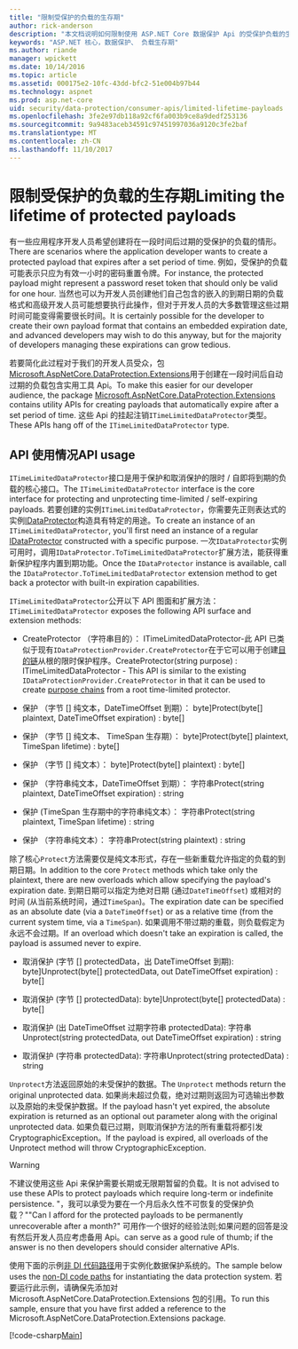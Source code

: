 ```yaml
---
title: "限制受保护的负载的生存期"
author: rick-anderson
description: "本文档说明如何限制使用 ASP.NET Core 数据保护 Api 的受保护负载的生存期。"
keywords: "ASP.NET 核心，数据保护、 负载生存期"
ms.author: riande
manager: wpickett
ms.date: 10/14/2016
ms.topic: article
ms.assetid: 000175e2-10fc-43dd-bfc2-51e004b97b44
ms.technology: aspnet
ms.prod: asp.net-core
uid: security/data-protection/consumer-apis/limited-lifetime-payloads
ms.openlocfilehash: 3fe2e97db118a92cf6fa003b9ce8a9dedf253136
ms.sourcegitcommit: 9a9483aceb34591c97451997036a9120c3fe2baf
ms.translationtype: MT
ms.contentlocale: zh-CN
ms.lasthandoff: 11/10/2017
---
```

# <a name="limiting-the-lifetime-of-protected-payloads"></a><span data-ttu-id="effc8-104">限制受保护的负载的生存期</span><span class="sxs-lookup"><span data-stu-id="effc8-104">Limiting the lifetime of protected payloads</span></span>

<span data-ttu-id="effc8-105">有一些应用程序开发人员希望创建将在一段时间后过期的受保护的负载的情形。</span><span class="sxs-lookup"><span data-stu-id="effc8-105">There are scenarios where the application developer wants to create a protected payload that expires after a set period of time.</span></span> <span data-ttu-id="effc8-106">例如，受保护的负载可能表示只应为有效一小时的密码重置令牌。</span><span class="sxs-lookup"><span data-stu-id="effc8-106">For instance, the protected payload might represent a password reset token that should only be valid for one hour.</span></span> <span data-ttu-id="effc8-107">当然也可以为开发人员创建他们自己包含的嵌入的到期日期的负载格式和高级开发人员可能想要执行此操作，但对于开发人员的大多数管理这些过期时间可能变得需要很长时间。</span><span class="sxs-lookup"><span data-stu-id="effc8-107">It is certainly possible for the developer to create their own payload format that contains an embedded expiration date, and advanced developers may wish to do this anyway, but for the majority of developers managing these expirations can grow tedious.</span></span>

<span data-ttu-id="effc8-108">若要简化此过程对于我们的开发人员受众，包[Microsoft.AspNetCore.DataProtection.Extensions](https://www.nuget.org/packages/Microsoft.AspNetCore.DataProtection.Extensions/)用于创建在一段时间后自动过期的负载包含实用工具 Api。</span><span class="sxs-lookup"><span data-stu-id="effc8-108">To make this easier for our developer audience, the package [Microsoft.AspNetCore.DataProtection.Extensions](https://www.nuget.org/packages/Microsoft.AspNetCore.DataProtection.Extensions/) contains utility APIs for creating payloads that automatically expire after a set period of time.</span></span> <span data-ttu-id="effc8-109">这些 Api 的挂起注销`ITimeLimitedDataProtector`类型。</span><span class="sxs-lookup"><span data-stu-id="effc8-109">These APIs hang off of the `ITimeLimitedDataProtector` type.</span></span>

## <a name="api-usage"></a><span data-ttu-id="effc8-110">API 使用情况</span><span class="sxs-lookup"><span data-stu-id="effc8-110">API usage</span></span>

<span data-ttu-id="effc8-111">`ITimeLimitedDataProtector`接口是用于保护和取消保护的限时 / 自即将到期的负载的核心接口。</span><span class="sxs-lookup"><span data-stu-id="effc8-111">The `ITimeLimitedDataProtector` interface is the core interface for protecting and unprotecting time-limited / self-expiring payloads.</span></span> <span data-ttu-id="effc8-112">若要创建的实例`ITimeLimitedDataProtector`，你需要先正则表达式的实例[IDataProtector](overview.md)构造具有特定的用途。</span><span class="sxs-lookup"><span data-stu-id="effc8-112">To create an instance of an `ITimeLimitedDataProtector`, you'll first need an instance of a regular [IDataProtector](overview.md) constructed with a specific purpose.</span></span> <span data-ttu-id="effc8-113">一次`IDataProtector`实例可用时，调用`IDataProtector.ToTimeLimitedDataProtector`扩展方法，能获得重新保护程序内置到期功能。</span><span class="sxs-lookup"><span data-stu-id="effc8-113">Once the `IDataProtector` instance is available, call the `IDataProtector.ToTimeLimitedDataProtector` extension method to get back a protector with built-in expiration capabilities.</span></span>

<span data-ttu-id="effc8-114">`ITimeLimitedDataProtector`公开以下 API 图面和扩展方法：</span><span class="sxs-lookup"><span data-stu-id="effc8-114">`ITimeLimitedDataProtector` exposes the following API surface and extension methods:</span></span>

* <span data-ttu-id="effc8-115">CreateProtector （字符串目的）： ITimeLimitedDataProtector-此 API 已类似于现有`IDataProtectionProvider.CreateProtector`在于它可以用于创建[目的链](purpose-strings.md)从根的限时保护程序。</span><span class="sxs-lookup"><span data-stu-id="effc8-115">CreateProtector(string purpose) : ITimeLimitedDataProtector - This API is similar to the existing `IDataProtectionProvider.CreateProtector` in that it can be used to create [purpose chains](purpose-strings.md) from a root time-limited protector.</span></span>

* <span data-ttu-id="effc8-116">保护 （字节 [] 纯文本，DateTimeOffset 到期）： byte]</span><span class="sxs-lookup"><span data-stu-id="effc8-116">Protect(byte[] plaintext, DateTimeOffset expiration) : byte[]</span></span>

* <span data-ttu-id="effc8-117">保护 （字节 [] 纯文本、 TimeSpan 生存期）： byte]</span><span class="sxs-lookup"><span data-stu-id="effc8-117">Protect(byte[] plaintext, TimeSpan lifetime) : byte[]</span></span>

* <span data-ttu-id="effc8-118">保护 （字节 [] 纯文本）： byte]</span><span class="sxs-lookup"><span data-stu-id="effc8-118">Protect(byte[] plaintext) : byte[]</span></span>

* <span data-ttu-id="effc8-119">保护 （字符串纯文本，DateTimeOffset 到期）： 字符串</span><span class="sxs-lookup"><span data-stu-id="effc8-119">Protect(string plaintext, DateTimeOffset expiration) : string</span></span>

* <span data-ttu-id="effc8-120">保护 (TimeSpan 生存期中的字符串纯文本）： 字符串</span><span class="sxs-lookup"><span data-stu-id="effc8-120">Protect(string plaintext, TimeSpan lifetime) : string</span></span>

* <span data-ttu-id="effc8-121">保护 （字符串纯文本）： 字符串</span><span class="sxs-lookup"><span data-stu-id="effc8-121">Protect(string plaintext) : string</span></span>

<span data-ttu-id="effc8-122">除了核心`Protect`方法需要仅是纯文本形式，存在一些新重载允许指定的负载的到期日期。</span><span class="sxs-lookup"><span data-stu-id="effc8-122">In addition to the core `Protect` methods which take only the plaintext, there are new overloads which allow specifying the payload's expiration date.</span></span> <span data-ttu-id="effc8-123">到期日期可以指定为绝对日期 (通过`DateTimeOffset`) 或相对的时间 (从当前系统时间，通过`TimeSpan`)。</span><span class="sxs-lookup"><span data-stu-id="effc8-123">The expiration date can be specified as an absolute date (via a `DateTimeOffset`) or as a relative time (from the current system time, via a `TimeSpan`).</span></span> <span data-ttu-id="effc8-124">如果调用不带过期的重载，则负载假定为永远不会过期。</span><span class="sxs-lookup"><span data-stu-id="effc8-124">If an overload which doesn't take an expiration is called, the payload is assumed never to expire.</span></span>

* <span data-ttu-id="effc8-125">取消保护 (字节 [] protectedData，出 DateTimeOffset 到期): byte]</span><span class="sxs-lookup"><span data-stu-id="effc8-125">Unprotect(byte[] protectedData, out DateTimeOffset expiration) : byte[]</span></span>

* <span data-ttu-id="effc8-126">取消保护 (字节 [] protectedData): byte]</span><span class="sxs-lookup"><span data-stu-id="effc8-126">Unprotect(byte[] protectedData) : byte[]</span></span>

* <span data-ttu-id="effc8-127">取消保护 (出 DateTimeOffset 过期字符串 protectedData): 字符串</span><span class="sxs-lookup"><span data-stu-id="effc8-127">Unprotect(string protectedData, out DateTimeOffset expiration) : string</span></span>

* <span data-ttu-id="effc8-128">取消保护 (字符串 protectedData): 字符串</span><span class="sxs-lookup"><span data-stu-id="effc8-128">Unprotect(string protectedData) : string</span></span>

<span data-ttu-id="effc8-129">`Unprotect`方法返回原始的未受保护的数据。</span><span class="sxs-lookup"><span data-stu-id="effc8-129">The `Unprotect` methods return the original unprotected data.</span></span> <span data-ttu-id="effc8-130">如果尚未超过负载，绝对过期则返回为可选输出参数以及原始的未受保护数据。</span><span class="sxs-lookup"><span data-stu-id="effc8-130">If the payload hasn't yet expired, the absolute expiration is returned as an optional out parameter along with the original unprotected data.</span></span> <span data-ttu-id="effc8-131">如果负载已过期，则取消保护方法的所有重载将都引发 CryptographicException。</span><span class="sxs-lookup"><span data-stu-id="effc8-131">If the payload is expired, all overloads of the Unprotect method will throw CryptographicException.</span></span>

>[!WARNING]
> <span data-ttu-id="effc8-132">不建议使用这些 Api 来保护需要长期或无限期暂留的负载。</span><span class="sxs-lookup"><span data-stu-id="effc8-132">It is not advised to use these APIs to protect payloads which require long-term or indefinite persistence.</span></span> <span data-ttu-id="effc8-133">"，我可以承受为要在一个月后永久性不可恢复的受保护负载？"</span><span class="sxs-lookup"><span data-stu-id="effc8-133">"Can I afford for the protected payloads to be permanently unrecoverable after a month?"</span></span> <span data-ttu-id="effc8-134">可用作一个很好的经验法则;如果问题的回答是没有然后开发人员应考虑备用 Api。</span><span class="sxs-lookup"><span data-stu-id="effc8-134">can serve as a good rule of thumb; if the answer is no then developers should consider alternative APIs.</span></span>

<span data-ttu-id="effc8-135">使用下面的示例[非 DI 代码路径](../configuration/non-di-scenarios.md)用于实例化数据保护系统的。</span><span class="sxs-lookup"><span data-stu-id="effc8-135">The sample below uses the [non-DI code paths](../configuration/non-di-scenarios.md) for instantiating the data protection system.</span></span> <span data-ttu-id="effc8-136">若要运行此示例，请确保先添加对 Microsoft.AspNetCore.DataProtection.Extensions 包的引用。</span><span class="sxs-lookup"><span data-stu-id="effc8-136">To run this sample, ensure that you have first added a reference to the Microsoft.AspNetCore.DataProtection.Extensions package.</span></span>

[!code-csharp[Main](limited-lifetime-payloads/samples/limitedlifetimepayloads.cs)]
